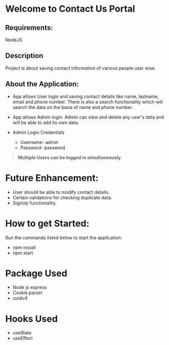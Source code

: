 # Welcome to Contact Us Portal

## Requirements:
NodeJS

## Description
Project is about saving contact information of various people user wise.

## About the Application:
- App allows User login and saving contact details like name, lastname, email and phone number. There is also a search functionality which will search the data on the basis of name and phone number.

- App allows Admin login. Admin can view and delete any user's data and will be able to add its own data.

- Admin Login Credentials
  - Username- admin
  - Password- password

> **Multiple Users can be logged in simultaneously.**

# Future Enhancement:
- User should be able to modify contact details.
- Certain validations for checking duplicate data.
- SignUp functionality.

# How to get Started:
Run the commands listed below to start the application:
- npm install
- npm start

# Package Used
- Node js express
- Cookie parser
- uuidv4

# Hooks Used
- useState
- useEffect
